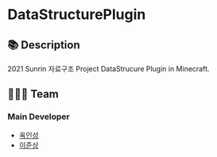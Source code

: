 # DataStructurePlugin

## 📚 Description
2021 Sunrin 자료구조 Project DataStrucure Plugin in Minecraft.

## 👨‍👧‍👦 Team

### Main Developer
- [옥인성](https://github.com/inseong04) 
- [이준상](https://github.com/samgashyeong) 
